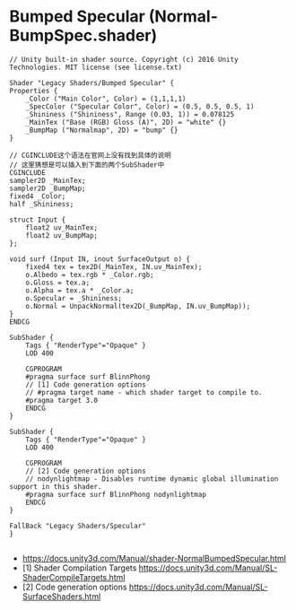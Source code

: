 # Bumped Specular (Normal-BumpSpec.shader)

```ShaderLab
// Unity built-in shader source. Copyright (c) 2016 Unity Technologies. MIT license (see license.txt)

Shader "Legacy Shaders/Bumped Specular" {
Properties {
    _Color ("Main Color", Color) = (1,1,1,1)
    _SpecColor ("Specular Color", Color) = (0.5, 0.5, 0.5, 1)
    _Shininess ("Shininess", Range (0.03, 1)) = 0.078125
    _MainTex ("Base (RGB) Gloss (A)", 2D) = "white" {}
    _BumpMap ("Normalmap", 2D) = "bump" {}
}

// CGINCLUDE这个语法在官网上没有找到具体的说明
// 这里猜想是可以插入到下面的两个SubShader中
CGINCLUDE
sampler2D _MainTex;
sampler2D _BumpMap;
fixed4 _Color;
half _Shininess;

struct Input {
    float2 uv_MainTex;
    float2 uv_BumpMap;
};

void surf (Input IN, inout SurfaceOutput o) {
    fixed4 tex = tex2D(_MainTex, IN.uv_MainTex);
    o.Albedo = tex.rgb * _Color.rgb;
    o.Gloss = tex.a;
    o.Alpha = tex.a * _Color.a;
    o.Specular = _Shininess;
    o.Normal = UnpackNormal(tex2D(_BumpMap, IN.uv_BumpMap));
}
ENDCG

SubShader { 
    Tags { "RenderType"="Opaque" }
    LOD 400
    
    CGPROGRAM
    #pragma surface surf BlinnPhong
    // [1] Code generation options
    // #pragma target name - which shader target to compile to.
    #pragma target 3.0
    ENDCG
}

SubShader { 
    Tags { "RenderType"="Opaque" }
    LOD 400
    
    CGPROGRAM
    // [2] Code generation options
    // nodynlightmap - Disables runtime dynamic global illumination support in this shader.
    #pragma surface surf BlinnPhong nodynlightmap
    ENDCG
}

FallBack "Legacy Shaders/Specular"
}


```


* <https://docs.unity3d.com/Manual/shader-NormalBumpedSpecular.html>
* [1] Shader Compilation Targets <https://docs.unity3d.com/Manual/SL-ShaderCompileTargets.html>
* [2] Code generation options <https://docs.unity3d.com/Manual/SL-SurfaceShaders.html>